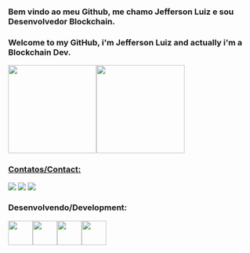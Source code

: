 ### <h3>Bem vindo ao meu Github, me chamo Jefferson Luiz e sou Desenvolvedor Blockchain.<h3>
### <h3>Welcome to my GitHub, i'm Jefferson Luiz and actually i'm a Blockchain Dev.<h13>

<div>
<a href="https://github.com/devworlds">
<img height="180em" src="https://github-readme-stats.vercel.app/api/top-langs/?username=devworlds&layout=compact&langs_count=7&theme=dracula"/><img height="180em" src="https://github-readme-stats.vercel.app/api?username=devworlds&show_icons=true&theme=dracula&include_all_commits=true&count_private=true"/>
</div>

### Contatos/Contact:

<div>
<a href="https://instagram.com/maisumjefferson" target="_blank"><img src="https://img.shields.io/badge/-Instagram-%23E4405F?style=for-the-badge&logo=instagram&logoColor=white" target="_blank"></a>
<a href = "mailto:jeffluizblockchain@gmail.com"><img src="https://img.shields.io/badge/Gmail-D14836?style=for-the-badge&logo=gmail&logoColor=white" target="_blank"></a>
<a href="https://www.linkedin.com/in/jefferson-luiz-72601a131" target="_blank"><img src="https://img.shields.io/badge/-LinkedIn-%230077B5?style=for-the-badge&logo=linkedin&logoColor=white" target="_blank"></a>   
</div>
  
 ### Desenvolvendo/Development:
  
 <img src="https://cdn.jsdelivr.net/gh/devicons/devicon/icons/solidity/solidity-plain.svg" width="50" height="50"/><img src="https://cdn.jsdelivr.net/gh/devicons/devicon/icons/nodejs/nodejs-original.svg" width="50" height="50"/><img src="https://cdn.jsdelivr.net/gh/devicons/devicon/icons/c/c-original.svg" width="50" height="50"/><img src="https://cdn.jsdelivr.net/gh/devicons/devicon/icons/vscode/vscode-original.svg" width="50" height="50"/>
          
          
 
          
 
